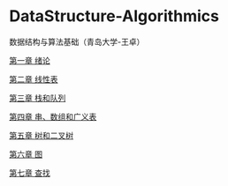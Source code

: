 # DataStructure-Algorithmics

数据结构与算法基础（青岛大学-王卓）

[第一章 绪论](https://github.com/Vuean/DataStructure-Algorithmics/tree/main/Chapter1%20Abstract)

[第二章 线性表](https://github.com/Vuean/DataStructure-Algorithmics/tree/main/Chapter2%20LinearList)

[第三章 栈和队列](https://github.com/Vuean/DataStructure-Algorithmics/blob/main/Chapter3%20StackAndQueue/README.md)

[第四章 串、数组和广义表](https://github.com/Vuean/DataStructure-Algorithmics/blob/main/Chapter4%20String/README.md)

[第五章 树和二叉树](https://github.com/Vuean/DataStructure-Algorithmics/blob/main/Chapter5%20TreeAndBianryTree/README.md)

[第六章 图](https://github.com/Vuean/DataStructure-Algorithmics/blob/main/Chapter6%20Graph/README.md)

[第七章 查找]()